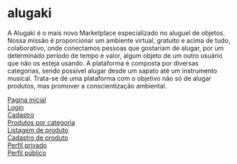 # alugaki
A Alugaki é o mais novo Marketplace especializado no aluguel de objetos. Nossa missão é proporcionar um ambiente virtual, gratuito e acima de tudo, colaborativo, onde conectamos pessoas que gostariam de alugar, por um determinado período de tempo e valor, algum objeto de um outro usuário que não os esteja usando.
A plataforma é composta por diversas categorias, sendo possível alugar desde um sapato até um instrumento musical. Trata-se de uma plataforma com o objetivo não só de alugar produtos, mas promover a conscientização ambiental.

<a href="https://juliamendes.github.io/alugaki/app/index.html">Pagina inicial</a><br>
<a href="https://juliamendes.github.io/alugaki/app/login.html">Login</a><br>
<a href="https://juliamendes.github.io/alugaki/app/cadastro-usuario.html">Cadastro</a><br>
<a href="https://juliamendes.github.io/alugaki/app/produtos-por-cat.html">Produtos por categoria</a><br>
<a href="https://juliamendes.github.io/alugaki/app/listagem-prod.html">Listagem de produto</a><br>
<a href="https://juliamendes.github.io/alugaki/app/cadastro-produto.html">Cadastro de produto</a><br>
<a href="https://juliamendes.github.io/alugaki/app/perfil-privado.html">Perfil privado</a><br>
<a href="https://juliamendes.github.io/alugaki/app/perfil-publico.html">Perfil público</a><br>
